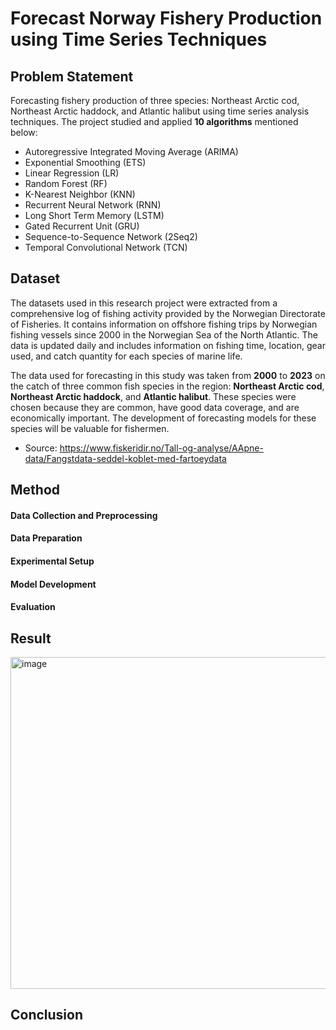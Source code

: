 # Forecast Norway Fishery Production using Time Series Techniques

## Problem Statement

Forecasting fishery production of three species: Northeast Arctic cod, Northeast Arctic haddock, and Atlantic halibut using time series analysis techniques. The project studied and applied **10 algorithms** mentioned below:
- Autoregressive Integrated Moving Average (ARIMA) 
- Exponential Smoothing (ETS)
- Linear Regression (LR)
- Random Forest (RF)
- K-Nearest Neighbor (KNN)
- Recurrent Neural Network (RNN) 
- Long Short Term Memory (LSTM)
- Gated Recurrent Unit (GRU) 
- Sequence-to-Sequence Network (2Seq2)
- Temporal Convolutional Network (TCN)

## Dataset
The datasets used in this research project were extracted from a comprehensive log of fishing activity provided by the Norwegian Directorate of Fisheries. It contains information on offshore fishing trips by Norwegian fishing vessels since 2000 in the Norwegian Sea of the North Atlantic. The data is updated daily and includes information on fishing time, location, gear used, and catch quantity for each species of marine life.

The data used for forecasting in this study was taken from **2000** to **2023** on the catch of three common fish species in the region: **Northeast Arctic cod**, **Northeast Arctic haddock**, and **Atlantic halibut**. These species were chosen because they are common, have good data coverage, and are economically important. The development of forecasting models for these species will be valuable for fishermen.

- Source: https://www.fiskeridir.no/Tall-og-analyse/AApne-data/Fangstdata-seddel-koblet-med-fartoeydata

## Method

#### Data Collection and Preprocessing

#### Data Preparation

#### Experimental Setup

#### Model Development

#### Evaluation


## Result

<img width="531" alt="image" src="https://github.com/ngochien1007/forecast-fish-production-using-time-series/assets/154615929/e3bad677-4a4c-46c9-9e1a-f4ca7e23d04f">

## Conclusion



  


